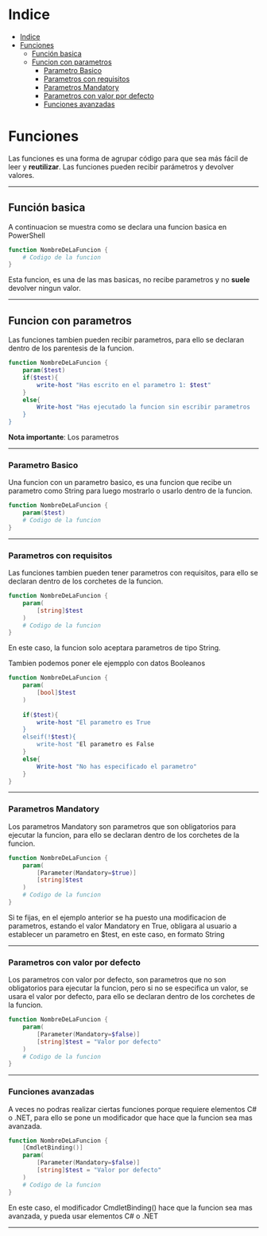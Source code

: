 # Indice

- [Indice](#indice)
- [Funciones](#funciones)
  - [Función basica](#función-basica)
  - [Funcion con parametros](#funcion-con-parametros)
    - [Parametro Basico](#parametro-basico)
    - [Parametros con requisitos](#parametros-con-requisitos)
    - [Parametros Mandatory](#parametros-mandatory)
    - [Parametros con valor por defecto](#parametros-con-valor-por-defecto)
    - [Funciones avanzadas](#funciones-avanzadas)

# Funciones

Las funciones es una forma de agrupar código para que sea más fácil de leer y **reutilizar**. Las funciones pueden recibir parámetros y devolver valores.

---

## Función basica

A continuacion se muestra como se declara una funcion basica en PowerShell

```powershell
function NombreDeLaFuncion {
    # Codigo de la funcion
}
```

Esta funcion, es una de las mas basicas, no recibe parametros y no **suele** devolver ningun valor.

---

## Funcion con parametros

Las funciones tambien pueden recibir parametros, para ello se declaran dentro de los parentesis de la funcion.

```powershell
function NombreDeLaFuncion {
    param($test)
    if($test){
        write-host "Has escrito en el parametro 1: $test"
    }
    else{
        Write-host "Has ejecutado la funcion sin escribir parametros
    }
}
```

**Nota importante**: Los parametros

---

### Parametro Basico

Una funcion con un parametro basico, es una funcion que recibe un parametro como String para luego mostrarlo o usarlo dentro de la funcion.

```powershell
function NombreDeLaFuncion {
    param($test)
    # Codigo de la funcion
}
```

---

### Parametros con requisitos

Las funciones tambien pueden tener parametros con requisitos, para ello se declaran dentro de los corchetes de la funcion.

```powershell
function NombreDeLaFuncion {
    param(
        [string]$test
    )
    # Codigo de la funcion
}
```

En este caso, la funcion solo aceptara parametros de tipo String.

Tambien podemos poner ele ejempplo con datos Booleanos

```powershell
function NombreDeLaFuncion {
    param(
        [bool]$test
    )
    
    if($test){
        write-host "El parametro es True
    }
    elseif(!$test){
        write-host "El parametro es False
    }
    else{
        Write-host "No has especificado el parametro"
    }
}
```

---

### Parametros Mandatory

Los parametros Mandatory son parametros que son obligatorios para ejecutar la funcion, para ello se declaran dentro de los corchetes de la funcion.

```powershell
function NombreDeLaFuncion {
    param(
        [Parameter(Mandatory=$true)]
        [string]$test
    )
    # Codigo de la funcion
}
```

Si te fijas, en el ejemplo anterior se ha puesto una modificacion de parametros, estando el valor Mandatory en True, obligara al usuario a establecer un parametro en $test, en este caso, en formato String

---

### Parametros con valor por defecto

Los parametros con valor por defecto, son parametros que no son obligatorios para ejecutar la funcion, pero si no se especifica un valor, se usara el valor por defecto, para ello se declaran dentro de los corchetes de la funcion.

```powershell
function NombreDeLaFuncion {
    param(
        [Parameter(Mandatory=$false)]
        [string]$test = "Valor por defecto"
    )
    # Codigo de la funcion
}
```

---

### Funciones avanzadas

A veces no podras realizar ciertas funciones porque requiere elementos C# o .NET, para ello se pone un modificador que hace que la funcion sea mas avanzada.

```powershell
function NombreDeLaFuncion {
    [CmdletBinding()]
    param(
        [Parameter(Mandatory=$false)]
        [string]$test = "Valor por defecto"
    )
    # Codigo de la funcion
}
```

En este caso, el modificador CmdletBinding() hace que la funcion sea mas avanzada, y pueda usar elementos C# o .NET

---
